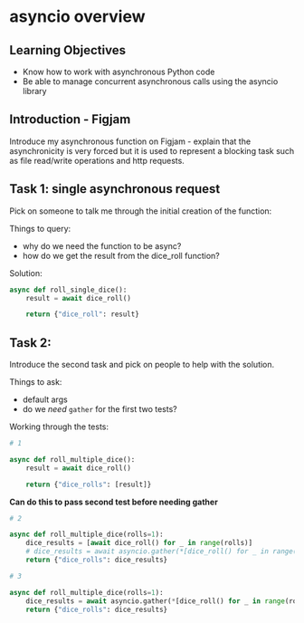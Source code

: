 # asyncio overview

## Learning Objectives

- Know how to work with asynchronous Python code
- Be able to manage concurrent asynchronous calls using the asyncio library

## Introduction - Figjam

Introduce my asynchronous function on Figjam - explain that the asynchronicity is very forced but it is used to represent a blocking task such as file read/write operations and http requests.

## Task 1: single asynchronous request

Pick on someone to talk me through the initial creation of the function:

Things to query:

- why do we need the function to be async?
- how do we get the result from the dice_roll function?

Solution:

```py
async def roll_single_dice():
    result = await dice_roll()

    return {"dice_roll": result}
```

## Task 2:

Introduce the second task and pick on people to help with the solution.

Things to ask:

- default args
- do we _need_ `gather` for the first two tests?

Working through the tests:

```py
# 1

async def roll_multiple_dice():
    result = await dice_roll()

    return {"dice_rolls": [result]}
```

**Can do this to pass second test before needing gather**

```py
# 2

async def roll_multiple_dice(rolls=1):
    dice_results = [await dice_roll() for _ in range(rolls)]
    # dice_results = await asyncio.gather(*[dice_roll() for _ in range(rolls)])
    return {"dice_rolls": dice_results}
```

```py
# 3

async def roll_multiple_dice(rolls=1):
    dice_results = await asyncio.gather(*[dice_roll() for _ in range(rolls)])
    return {"dice_rolls": dice_results}
```
